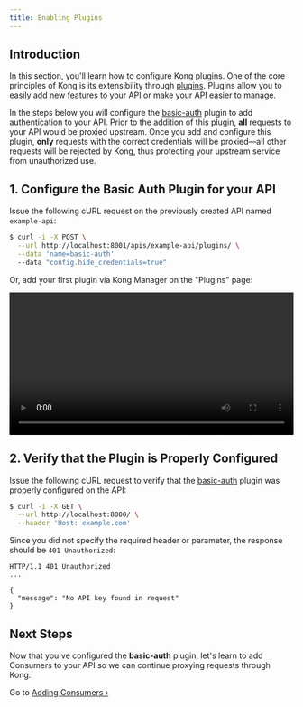 ```yaml
---
title: Enabling Plugins
---
```


## Introduction

In this section, you'll learn how to configure Kong plugins. One of the core
principles of Kong is its extensibility through [plugins][plugins]. Plugins
allow you to easily add new features to your API or make your API easier to
manage.

In the steps below you will configure the [basic-auth][basic-auth] plugin to add
authentication to your API. Prior to the addition of this plugin, **all**
requests to your API would be proxied upstream. Once you add and configure this
plugin, **only** requests with the correct credentials will be proxied—all
other requests will be rejected by Kong, thus protecting your upstream service
from unauthorized use.

## 1. Configure the Basic Auth Plugin for your API

Issue the following cURL request on the previously created API named
`example-api`:

```bash
$ curl -i -X POST \
  --url http://localhost:8001/apis/example-api/plugins/ \
  --data 'name=basic-auth'
  --data "config.hide_credentials=true"
```

Or, add your first plugin via Kong Manager on the "Plugins" page:

<video width="100%" autoplay loop controls>
 <source src="https://konghq.com/wp-content/uploads/2019/02/add-basic-auth-ent-34.mov" type="video/mp4">
 Your browser does not support the video tag.
</video>


## 2. Verify that the Plugin is Properly Configured

Issue the following cURL request to verify that the [basic-auth][basic-auth]
plugin was properly configured on the API:

```bash
$ curl -i -X GET \
  --url http://localhost:8000/ \
  --header 'Host: example.com'
```

Since you did not specify the required header or parameter, the response should 
be `401 Unauthorized`:

```http
HTTP/1.1 401 Unauthorized
...

{
  "message": "No API key found in request"
}
```

## Next Steps

Now that you've configured the **basic-auth** plugin, let's learn to add
Consumers to your API so we can continue proxying requests through Kong.

Go to [Adding Consumers &rsaquo;][adding-consumers]

[basic-auth]: https://docs.konghq.com/hub/kong-inc/basic-auth/
[plugins]: https://docs.konghq.com/hub/
[adding-consumers]: /enterprise/{{page.kong_version}}/getting-started/adding-consumers
